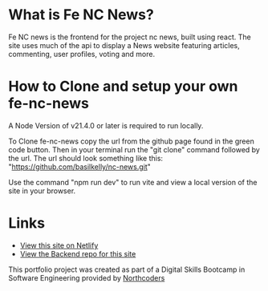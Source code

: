 # What is Fe NC News?
Fe NC news is the frontend for the project nc news, built using react. The site uses much of the api to display a News website featuring articles, commenting, user profiles, voting and more. 

# How to Clone and setup your own fe-nc-news
A Node Version of v21.4.0 or later is required to run locally.

To Clone fe-nc-news copy the url from the github page found in the green code button.
Then in your terminal run the "git clone" command followed by the url. The url should look something like this: "https://github.com/basilkelly/nc-news.git"

Use the command "npm run dev" to run vite and view a local version of the site in your browser.

# Links
- [View this site on Netlify](https://basilncnews.netlify.app/)
- [View the Backend repo for this site](https://github.com/basilkelly/nc-news)


This portfolio project was created as part of a Digital Skills Bootcamp in Software Engineering provided by [Northcoders](https://northcoders.com/)
